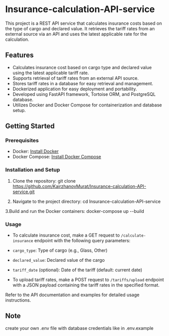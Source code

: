 # Insurance-calculation-API-service
This project is a REST API service that calculates insurance costs based on the type of cargo and declared value. It retrieves the tariff rates from an external source via an API and uses the latest applicable rate for the calculation.

## Features

- Calculates insurance cost based on cargo type and declared value using the latest applicable tariff rate.
- Supports retrieval of tariff rates from an external API source.
- Stores tariff rates in a database for easy retrieval and management.
- Dockerized application for easy deployment and portability.
- Developed using FastAPI framework, Tortoise ORM, and PostgreSQL database.
- Utilizes Docker and Docker Compose for containerization and database setup.

## Getting Started

### Prerequisites

- Docker: [Install Docker](https://docs.docker.com/get-docker/)
- Docker Compose: [Install Docker Compose](https://docs.docker.com/compose/install/)

### Installation and Setup

1. Clone the repository:
git clone https://github.com/KairzhanovMurat/Insurance-calculation-API-service.git

2. Navigate to the project directory:
cd Insurance-calculation-API-service

3.Build and run the Docker containers:
docker-compose up --build

### Usage

- To calculate insurance cost, make a GET request to `/calculate-insurance` endpoint with the following query parameters:
- `cargo_type`: Type of cargo (e.g., Glass, Other)
- `declared_value`: Declared value of the cargo
- `tariff_date` (optional): Date of the tariff (default: current date)

- To upload tariff rates, make a POST request to `/tariffs/upload` endpoint with a JSON payload containing the tariff rates in the specified format.

Refer to the API documentation and examples for detailed usage instructions.


## Note
create your own .env file with database credentials like in .env.example

